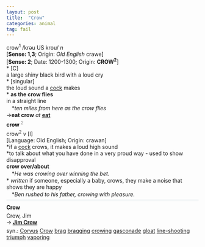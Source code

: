 ```yaml
---
layout: post
title:  "Crow"
categories: animal
tag: fail
---
```

<DIV style="MARGIN: 0px 0px 5px">crow<SUP>1</SUP> /krəu US krou/ <I>n</I> <BR>[<B>Sense: 1,3</B>; Origin: <I>Old English</I> crawe]<BR>[<B>Sense: 2</B>; Date: 1200-1300; Origin: <B>CROW<SUP>2</SUP></B>]<BR>* [C] <BR>a large shiny black bird with a loud cry<BR>* [singular] <BR>the loud sound a <A href="{{ site.baseurl }}/cock"><U>cock</U></A> makes<BR>* <B>as the crow flies</B><BR>in a straight line<BR>　*<I>ten miles from here as the crow flies</I><BR>→<B>eat crow</B> <I>at</I> <B><A href="{{ site.baseurl }}/eat"><U>eat</U></A></B></DIV>
<DIV style="COLOR: #808080; MARGIN: 0px 0px 5px; LINE-HEIGHT: normal"><SPAN style="FONT-SIZE: 10.5pt; COLOR: #000000; LINE-HEIGHT: normal"><B>crow</B></SPAN> <SUP style="FONT-SIZE: 83%; LINE-HEIGHT: normal">2</SUP> </DIV>
<DIV style="MARGIN: 0px 0px 5px">crow<SUP>2</SUP> <I>v</I> [I] <BR>[Language: Old English; Origin: crawan]<BR>*if a <A href="{{ site.baseurl }}/cock"><U>cock</U></A> crows, it makes a loud high sound<BR>*to talk about what you have done in a very proud way - used to show disapproval<BR><B>crow over/about</B><BR>　*<I>He was crowing over winning the bet.</I><BR>* <I>written</I> if someone, especially a baby, crows, they make a noise that shows they are happy<BR>　*<I>Ben rushed to his father, crowing with pleasure.</I></DIV>
<DIV style="BORDER-TOP: #c7d4dc 1px solid; PADDING-BOTTOM: 0px; PADDING-TOP: 5px; PADDING-LEFT: 0px; PADDING-RIGHT: 0px"></DIV>
<DIV style="MARGIN: 5px 0px">
<DIV style="WIDTH: 100%">
<DIV style="FLOAT: left; LINE-HEIGHT: normal"></DIV>
<DIV style="WIDTH: 100%; OVERFLOW-X: hidden">
<DIV style="COLOR: #808080; MARGIN: 0px 0px 5px; LINE-HEIGHT: normal"><SPAN style="FONT-SIZE: 10.5pt; COLOR: #000000; LINE-HEIGHT: normal"><B>Crow</B></SPAN> </DIV>
<DIV style="MARGIN: 0px 0px 5px">Crow, Jim<BR>→<B> <A href="{{ site.baseurl }}/Jim%20Crow"><U>Jim Crow</U></A></B></DIV>
<DIV style="MARGIN: 0px 0px 5px">
<DIV style="MARGIN: 4px 0px">syn.: <A href="{{ site.baseurl }}/Corvus"><U>Corvus</U></A> <A href="{{ site.baseurl }}/Crow"><U>Crow</U></A> <A href="{{ site.baseurl }}/brag"><U>brag</U></A> <A href="{{ site.baseurl }}/bragging"><U>bragging</U></A> <A href="{{ site.baseurl }}/crowing"><U>crowing</U></A> <A href="{{ site.baseurl }}/gasconade"><U>gasconade</U></A> <A href="{{ site.baseurl }}/gloat"><U>gloat</U></A> <A href="{{ site.baseurl }}/line-shooting"><U>line-shooting</U></A> <A href="{{ site.baseurl }}/triumph"><U>triumph</U></A> <A href="{{ site.baseurl }}/vaporing"><U>vaporing</U></A></DIV></DIV>

